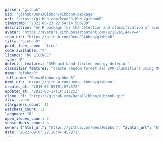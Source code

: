 ```yaml
---
parser: "github"
uid: "github/DenaJGibbon/gibbonR-package"
url: "https://github.com/DenaJGibbon/gibbonR"
timestamp: "2022-08-23 22:54:14.506209"
description: "An R package for the detection and classification of acoustic signals using machine learning"
avatar: "https://avatars.githubusercontent.com/u/26265144?v=4"
repo_url: "https://github.com/DenaJGibbon/gibbonR"
title: "gibbonR"
paid, free, open: "free"
code available: "Y"
licence: "NO LICENCE"
type: "R"
detector features: "SVM and band-limited energy detector"
classifier features: "create random forest and SVM classifiers using MFCCs"
name: "gibbonR"
full_name: "DenaJGibbon/gibbonR"
html_url: "https://github.com/DenaJGibbon/gibbonR"
created_at: "2019-05-09T01:57:57Z"
updated_at: "2022-03-17T18:11:25Z"
clone_url: "https://github.com/DenaJGibbon/gibbonR.git"
size: 82028
stargazers_count: 11
watchers_count: 11
language: "R"
open_issues_count: 2
subscribers_count: 8
owner: {"html_url": "https://github.com/DenaJGibbon", "avatar_url": "https://avatars.githubusercontent.com/u/26265144?v=4", "login": "DenaJGibbon", "type": "User"}
date: "2022-09-07 22:18:44.457971"
---
```

